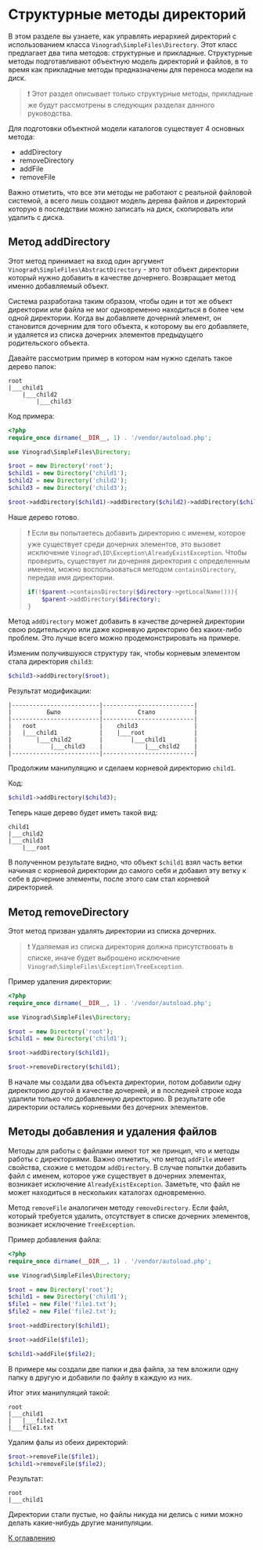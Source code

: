 # Структурные методы директорий

В этом разделе вы узнаете, как управлять иерархией директорий с использованием класса `Vinograd\SimpleFiles\Directory`.
Этот класс предлагает два типа методов: структурные и прикладные. Структурные методы подготавливают объектную модель
директорий и файлов, в то время как прикладные методы предназначены для переноса модели на диск.

> ❗ Этот раздел описывает только структурные методы, прикладные же будут рассмотрены в следующих разделах данного
> руководства.

Для подготовки объектной модели каталогов существует 4 основных метода:

- addDirectory
- removeDirectory
- addFile
- removeFile

Важно отметить, что все эти методы не работают с реальной файловой системой, а всего лишь создают модель дерева файлов и
директорий которую в последствии можно записать на диск, скопировать или удалить с диска.

## Метод addDirectory

Этот метод принимает на вход один аргумент `Vinograd\SimpleFiles\AbstractDirectory` - это тот объект директории который
нужно добавить в качестве дочернего. Возвращает метод именно добавляемый объект.

Система разработана таким образом, чтобы один и тот же объект директории или файла не мог одновременно находиться
в более чем одной директории. Когда вы добавляете дочерний элемент, он становится дочерним для того объекта, к которому
вы его добавляете, и удаляется из списка дочерних элементов предыдущего родительского объекта.

Давайте рассмотрим пример в котором нам нужно сделать такое дерево папок:

```
root
|___child1
    |___child2
        |___child3
```

Код примера:

```php
<?php
require_once dirname(__DIR__, 1) . '/vendor/autoload.php';

use Vinograd\SimpleFiles\Directory;

$root = new Directory('root');
$child1 = new Directory('child1');
$child2 = new Directory('child2');
$child3 = new Directory('child3');

$root->addDirectory($child1)->addDirectory($child2)->addDirectory($child3);
```

Наше дерево готово.

> ❗ Если вы попытаетесь добавить директорию с именем, которое уже существует среди дочерних элементов,
> это вызовет исключение `Vinograd\IO\Exception\AlreadyExistException`. Чтобы проверить, существует ли дочерняя
> директория с определенным именем, можно воспользоваться методом `containsDirectory`, передав имя директории.
> ```php
> if(!$parent->containsDirectory($directory->getLocalName())){
>     $parent->addDirectory($directory);
> }
> ```

Метод `addDirectory` может добавить в качестве дочерней директории свою родительскую или даже корневую директорию без
каких-либо проблем. Это лучше всего можно продемонстрировать на примере.

Изменим получившуюся структуру так, чтобы корневым элементом стала директория `child3`:

```php
$child3->addDirectory($root);
```

Результат модификации:

```
|-------------------------|--------------------------|
|          Было           |          Стало           |
|-------------------------|--------------------------|
|   root                  |    child3                |  
|   |___child1            |    |___root              |
|       |___child2        |        |___child1        |
|           |___child3    |            |___child2    |
|-------------------------|--------------------------|
```

Продолжим манипуляцию и сделаем корневой директорию `child1`.

Код:

```php
$child1->addDirectory($child3);
```

Теперь наше дерево будет иметь такой вид:

```
child1
|___child2
|___child3
    |___root
```

В полученном результате видно, что объект `$child1` взял часть ветки начиная с корневой директории до самого себя и
добавил эту ветку к себе в дочерние элементы, после этого сам стал корневой директорией.

## Метод removeDirectory

Этот метод призван удалять директории из списка дочерних.
> ❗ Удаляемая из списка директория должна присутствовать в списке, иначе будет выброшено
> исключение `Vinograd\SimpleFiles\Exception\TreeException`.

Пример удаления директории:

```php
<?php
require_once dirname(__DIR__, 1) . '/vendor/autoload.php';

use Vinograd\SimpleFiles\Directory;

$root = new Directory('root');
$child1 = new Directory('child1');

$root->addDirectory($child1);

$root->removeDirectory($child1);
```

В начале мы создали два объекта директории, потом добавили одну директорию другой в качестве дочерней, и в последней
строке кода удалили только что добавленную директорию. В результате обе директории остались корневыми без дочерних
элементов.

## Методы добавления и удаления файлов

Методы для работы с файлами имеют тот же принцип, что и методы работы с директориями.
Важно отметить, что метод `addFile` имеет свойства, схожие с методом `addDirectory`. В случае попытки добавить файл с
именем, которое уже существует в дочерних элементах, возникает исключение `AlreadyExistException`. Заметьте, что файл не
может находиться в нескольких каталогах одновременно.

Метод `removeFile` аналогичен методу `removeDirectory`. Если файл, который требуется удалить, отсутствует в списке
дочерних элементов, возникает исключение `TreeException`.

Пример добавления файла:

```php
<?php
require_once dirname(__DIR__, 1) . '/vendor/autoload.php';

use Vinograd\SimpleFiles\Directory;

$root = new Directory('root');
$child1 = new Directory('child1');
$file1 = new File('file1.txt');
$file2 = new File('file2.txt');

$root->addDirectory($child1);

$root->addFile($file1);

$child1->addFile($file2);
```

В примере мы создали две папки и два файла, за тем вложили одну папку в другую и добавили по файлу в каждую из них.

Итог этих манипуляций такой:

```
root
|___child1
|   |___file2.txt
|___file1.txt
```

Удалим фалы из обеих директорий:

```php
$root->removeFile($file1);
$child1->removeFile($file2);
```

Результат:

```
root
|___child1
```

Директории стали пустые, но файлы никуда ни делись с ними можно делать какие-нибудь другие манипуляции.

[К оглавлению](../../README_ru_RU.md#руководство)
